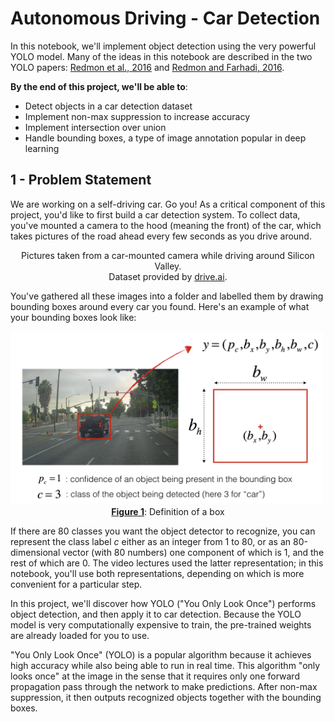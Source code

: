 # Autonomous Driving - Car Detection

In this notebook, we'll implement object detection using the very powerful YOLO model. Many of the ideas in this notebook are described in the two YOLO papers: [Redmon et al., 2016](https://arxiv.org/abs/1506.02640) and [Redmon and Farhadi, 2016](https://arxiv.org/abs/1612.08242). 

**By the end of this project, we'll be able to**:

- Detect objects in a car detection dataset
- Implement non-max suppression to increase accuracy
- Implement intersection over union
- Handle bounding boxes, a type of image annotation popular in deep learning 

## 1 - Problem Statement

We are working on a self-driving car. Go you! As a critical component of this project, you'd like to first build a car detection system. To collect data, you've mounted a camera to the hood (meaning the front) of the car, which takes pictures of the road ahead every few seconds as you drive around.

<caption><center> Pictures taken from a car-mounted camera while driving around Silicon Valley. <br> Dataset provided by <a href="https://www.drive.ai/">drive.ai</a>.
</center></caption>

You've gathered all these images into a folder and labelled them by drawing bounding boxes around every car you found. Here's an example of what your bounding boxes look like:

<img src="nb_images/box_label.png" style="width:500px;height:250;">
<caption><center> <u><b>Figure 1</u></b>: Definition of a box<br> </center></caption>

If there are 80 classes you want the object detector to recognize, you can represent the class label $c$ either as an integer from 1 to 80, or as an 80-dimensional vector (with 80 numbers) one component of which is 1, and the rest of which are 0. The video lectures used the latter representation; in this notebook, you'll use both representations, depending on which is more convenient for a particular step.  

In this project, we'll discover how YOLO ("You Only Look Once") performs object detection, and then apply it to car detection. Because the YOLO model is very computationally expensive to train, the pre-trained weights are already loaded for you to use. 

"You Only Look Once" (YOLO) is a popular algorithm because it achieves high accuracy while also being able to run in real time. This algorithm "only looks once" at the image in the sense that it requires only one forward propagation pass through the network to make predictions. After non-max suppression, it then outputs recognized objects together with the bounding boxes.
